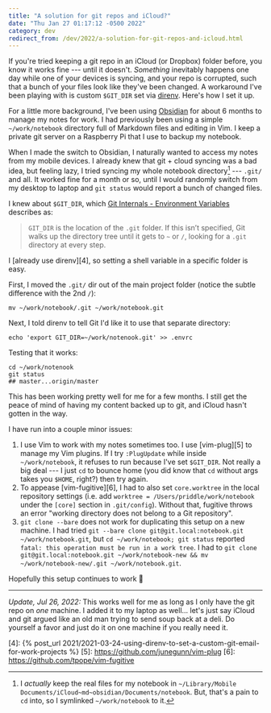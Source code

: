 ```yaml
---
title: "A solution for git repos and iCloud?"
date: "Thu Jan 27 01:17:12 -0500 2022"
category: dev
redirect_from: /dev/2022/a-solution-for-git-repos-and-icloud.html
---
```


If you're tried keeping a git repo in an iCloud (or Dropbox) folder before,
you know it works fine --- until it doesn't. _Something_ inevitably happens
one day while one of your devices is syncing, and your repo is corrupted, such
that a bunch of your files look like they've been changed. A workaround I've
been playing with is custom `$GIT_DIR` set via [direnv][1]. Here's how I set
it up.

For a little more background, I've been using [Obsidian][2] for about 6 months
to manage my notes for work. I had previously been using a simple
`~/work/notebook` directory full of Markdown files and editing in Vim. I keep
a private git server on a Raspberry Pi that I use to backup my notebook. 

When I made the switch to Obsidian, I naturally wanted to access my notes from
my mobile devices. I already knew that git + cloud syncing was a bad idea, but
feeling lazy, I tried syncing my whole notebook directory[^1] --- `.git/` and
all. It worked fine for a month or so, until I would randomly switch from my
desktop to laptop and `git status` would report a bunch of changed files.

I knew about `$GIT_DIR`, which [Git Internals - Environment Variables][3]
describes as:

> `GIT_DIR` is the location of the `.git` folder. If this isn’t specified, Git
> walks up the directory tree until it gets to `~` or `/`, looking for a
> `.git` directory at every step.

I [already use direnv][4], so setting a shell variable in a specific folder is
easy.

First, I moved the `.git/` dir out of the main project folder (notice the
subtle difference with the 2nd `/`):

```
mv ~/work/notebook/.git ~/work/notebook.git
```

Next, I told direnv to tell Git I'd like it to use that separate directory:

```
echo 'export GIT_DIR=~/work/notenook.git' >> .envrc
```

Testing that it works:

```
cd ~/work/notenook
git status
## master...origin/master
```

This has been working pretty well for me for a few months. I still get the
peace of mind of having my content backed up to git, and iCloud hasn't gotten
in the way.

I have run into a couple minor issues:

1. I use Vim to work with my notes sometimes too. I use [vim-plug][5] to
   manage my Vim plugins. If I try `:PlugUpdate` while inside
   `~/work/notebook`, it refuses to run because I've set `$GIT_DIR`. Not
   really a big deal --- I just `cd` to bounce home (you did know that `cd`
   without args takes you `$HOME`, right?) then try again.
2. To appease [vim-fugitive][6], I had to also set `core.worktree` in the local
   repository settings (i.e. add `worktree = /Users/priddle/work/notebook`
   under the `[core]` section in `.git/config`). Without that, fugitive throws
   an error "working directory does not belong to a Git repository".
3. `git clone --bare` does not work for duplicating this setup on a new
   machine. I had tried `git --bare clone git@git.local:notebook.git
   ~/work/notebook.git`, but `cd ~/work/notebook; git status` reported `fatal:
   this operation must be run in a work tree`. I had to `git clone
   git@git.local:notebook.git ~/work/notebook-new && mv
   ~/work/notebook-new/.git ~/work/notebook.git`.

Hopefully this setup continues to work 🤞

[^1]: I _actually_ keep the real files for my notebook in `~/Library/Mobile
    Documents/iCloud~md~obsidian/Documents/notebook`. But, that's a pain to
    `cd` into, so I symlinked `~/work/notebook` to it.

---

_Update, Jul 26, 2022:_ This works well for me as long as I only have the git
repo on _one_ machine. I added it to my laptop as well... let's just say
iCloud and git argued like an old man trying to send soup back at a deli. Do
yourself a favor and just do it on one machine if you really need it.

[1]: https://direnv.net
[2]: https://obsidian.md
[3]: https://git-scm.com/book/en/v2/Git-Internals-Environment-Variables
[4]: {% post_url 2021/2021-03-24-using-direnv-to-set-a-custom-git-email-for-work-projects %}
[5]: https://github.com/junegunn/vim-plug
[6]: https://github.com/tpope/vim-fugitive
